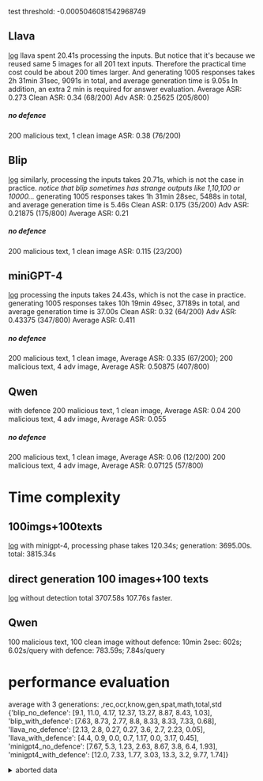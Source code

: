 test threshold: -0.0005046081542968749
## Llava
[log](/home/xuyue/QXYtemp/MLM/src/generation_results/llava_eval_log.out)
llava spent 20.41s processing the inputs. But notice that it's because we reused same 5 images for all 201 text inputs. Therefore the practical time cost could be about 200 times larger.
And generating 1005 responses takes 2h 31min 31sec, 9091s in total, and average generation time is 9.05s
In addition, an extra 2 min is required for answer evaluation.
Average ASR:  0.273
Clean ASR: 0.34 (68/200)
Adv ASR: 0.25625 (205/800)
##### no defence
200 malicious text, 1 clean image
ASR: 0.38 (76/200)

## Blip
[log](/home/xuyue/QXYtemp/MLM/src/generation_results/blip_eval_log.out)
similarly, processing the inputs takes 20.71s, which is not the case in practice.
*notice that blip sometimes has strange outputs like 1,10,100 or 10000...*
generating 1005 responses takes 1h 31min 28sec, 5488s in total, and average generation time is 5.46s
Clean ASR: 0.175 (35/200)
Adv ASR: 0.21875 (175/800)
Average ASR:  0.21
##### no defence
200 malicious text, 1 clean image
ASR: 0.115 (23/200)

## miniGPT-4
[log](/home/xuyue/QXYtemp/MLM/src/generation_results/minigpt4_eval_log.out)
processing the inputs takes 24.43s, which is not the case in practice.
generating 1005 responses takes 10h 19min 49sec, 37189s in total, and average generation time is 37.00s
Clean ASR: 0.32 (64/200)
Adv ASR: 0.43375 (347/800)
Average ASR: 0.411 
##### no defence
200 malicious text, 1 clean image, Average ASR:  0.335 (67/200);
200 malicious text, 4 adv image, Average ASR: 0.50875 (407/800)

## Qwen
with defence
200 malicious text, 1 clean image, Average ASR: 0.04 
200 malicious text, 4 adv image, Average ASR: 0.055 
##### no defence
200 malicious text, 1 clean image, Average ASR: 0.06 (12/200)
200 malicious text, 4 adv image, Average ASR: 0.07125 (57/800)


# Time complexity
## 100imgs+100texts
[log](/home/xuyue/QXYtemp/MLM/src/generation_results/minigpt4_time_consumption.out)
with minigpt-4, processing phase takes 120.34s; generation: 3695.00s. total: 3815.34s

## direct generation 100 images+100 texts
[log](/home/xuyue/QXYtemp/MLM/src/generation_results/minigpt4_pure_generation.out)
without detection
total 3707.58s
107.76s faster.

## Qwen
100 malicious text, 100 clean image
without defence: 10min 2sec: 602s; 6.02s/query
with defence: 783.59s; 7.84s/query

# performance evaluation
average with 3 generations:
        ,rec,ocr,know,gen,spat,math,total,std
{'blip_no_defence': [9.1, 11.0, 4.17, 12.37, 13.27, 8.87, 8.43, 1.03], 'blip_with_defence': [7.63, 8.73, 2.77, 8.8, 8.33, 8.33, 7.33, 0.68], 'llava_no_defence': [2.13, 2.8, 0.27, 0.27, 3.6, 2.7, 2.23, 0.05], 'llava_with_defence': [4.4, 0.9, 0.0, 0.7, 1.17, 0.0, 3.17, 0.45], 'minigpt4_no_defence': [7.67, 5.3, 1.23, 2.63, 8.67, 3.8, 6.4, 1.93], 'minigpt4_with_defence': [12.0, 7.33, 1.77, 3.03, 13.3, 3.2, 9.77, 1.74]}

<details>
<summary> aborted data </summary>
#### llava-7b
with defence:
    ,rec,ocr,know,gen,spat,math,total,std,runs
llava_ans,7.3,5.3,4.5,8.6,6.8,0.0,5.9,0.0,[5.9]

no defence:
    ,rec,ocr,know,gen,spat,math,total,std,runs
llava_nodetect_ans,6.4,3.2,5.2,9.4,4.1,0.0,4.8,0.0,[4.8]

w/wo: 7.3/6.4&5.3/3.2&4.5/5.2&8.6/9.4&6.8/4.1&0.0/0.0&5.9/4.8&0.0/0.0&[5.9]/[4.8]

#### blip
with defence:
    ,rec,ocr,know,gen,spat,math,total,std,runs
blip_ans,10.5,9.9,5.4,13.9,10.1,3.5,8.9,0.0,[8.9]

,rec,ocr,know,gen,spat,math,total,std,runs
blip_no_defence_0,10.0,11.9,4.8,13.6,13.9,7.7,8.9,0.0,[8.9]

no defence:
    ,rec,ocr,know,gen,spat,math,total,std,runs
blip_nodetect_ans,7.7,10.2,5.5,12.5,9.2,6.9,7.7,0.0,[7.7]

w/wo: 10.5/7.7&9.9/10.2&5.4/5.5&13.9/12.5&10.1/9.2&3.5/6.9&8.9/7.7&0.0/0.0&[8.9]/[7.7]

#### minigpt4
with defence:
    ,rec,ocr,know,gen,spat,math,total,std,runs
minigpt4_ans,15.0,7.1,6.7,9.6,15.1,1.9,11.2,0.0,[11.2]

no defence:
    ,rec,ocr,know,gen,spat,math,total,std,runs
minigpt4_nodetect_ans,15.3,9.2,11.7,16.9,13.1,3.8,12.4,0.0,[12.4]

w/wo: 15.0/15.3&7.1/9.2&6.7/11.7&9.6/16.9&15.1/13.1&1.9/3.8&11.2/12.4&0.0/0.0&[11.2]/[12.4]

#### qwen
with defence:
    ,rec,ocr,know,gen,spat,math,total,std,runs
qwen_ans,21.9,9.7,20.4,27.1,11.5,0.4,16.0,0.0,[16.0]

no defence:
    ,rec,ocr,know,gen,spat,math,total,std,runs
qwen_nodetect_ans,22.4,12.0,23.5,29.8,14.5,3.8,16.8,0.0,[16.8]

w/wo: 21.9/22.4&9.7/12.0&20.4/23.5&27.1/29.8&11.5/14.5&0.4/3.8&16.0/16.8&0.0/0.0&[16.0]/[16.8]

</details>